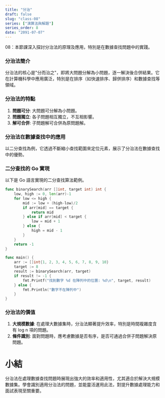 ```yaml
---
title: "分治"
draft: false
slug: "class-08"
series: ["演算法與解題"]
series_order: 8
date: "2091-07-07"
---
```

08：本節課深入探討分治法的原理及應用，特別是在數據查找問題中的實踐。

### 分治法簡介
分治法的核心是"分而治之"，即將大問題分解為小問題，逐一解決後合併結果。它在計算機科學中應用廣泛，特別是在排序（如快速排序、歸併排序）和數據查找等領域。

### 分治法的特點
1. **問題可分**: 大問題可分解為小問題。
2. **問題獨立**: 各子問題相互獨立，不互相影響。
3. **解可合併**: 子問題解可合併為原問題解。

### 分治法在數據查找中的應用
以二分查找為例，它透過不斷縮小查找範圍來定位元素，展示了分治法在數據查找中的優勢。

### 二分查找的 Go 實現
以下是 Go 語言實現的二分查找算法範例。

```go
func binarySearch(arr []int, target int) int {
    low, high := 0, len(arr)-1
    for low <= high {
        mid := low + (high-low)/2
        if arr[mid] == target {
            return mid
        } else if arr[mid] < target {
            low = mid + 1
        } else {
            high = mid - 1
        }
    }
    return -1
}

func main() {
    arr := []int{1, 2, 3, 4, 5, 6, 7, 8, 9, 10}
    target := 8
    result := binarySearch(arr, target)
    if result != -1 {
        fmt.Printf("找到數字 %d 在陣列中的位置: %d\n", target, result)
    } else {
        fmt.Println("數字不在陣列中")
    }
}
```

### 分治法的價值
1. **大規模數據**: 在處理大數據集時，分治法顯著提升效率，特別是時間複雜度含有 log n 項的問題。
2. **條件識別**: 面對問題時，應考慮數據是否有序，是否可通過合併子問題解決原問題。

# 小結
分治法在處理數據查找問題時展現出強大的效率和適用性，尤其適合於解決大規模數據集。學會識別適用分治法的問題，並能靈活運用此法，對提升數據處理能力和面試表現至關重要。